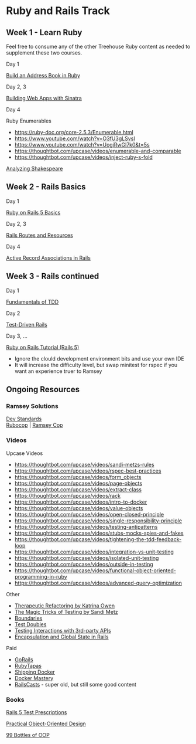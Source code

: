 # Ruby and Rails Track

## Week 1 - Learn Ruby

Feel free to consume any of the other Treehouse Ruby content as needed to supplement these two courses.

Day 1

[Build an Address Book in Ruby](https://teamtreehouse.com/library/build-an-address-book-in-ruby)

Day 2, 3

[Building Web Apps with Sinatra](https://teamtreehouse.com/library/building-web-apps-with-sinatra)

Day 4

Ruby Enumerables  
* https://ruby-doc.org/core-2.5.3/Enumerable.html
* https://www.youtube.com/watch?v=O3fU3gLSvsI
* https://www.youtube.com/watch?v=UogjRwGl7k0&t=5s
* https://thoughtbot.com/upcase/videos/enumerable-and-comparable
* https://thoughtbot.com/upcase/videos/inject-ruby-s-fold

[Analyzing Shakespeare](https://github.com/thoughtbot-upcase-exercises/analyzing-shakespeare)

## Week 2 - Rails Basics

Day 1

[Ruby on Rails 5 Basics](https://teamtreehouse.com/library/ruby-on-rails-5-basics)

Day 2, 3

[Rails Routes and Resources](https://teamtreehouse.com/library/rails-routes-and-resources)

Day 4

[Active Record Associations in Rails](https://teamtreehouse.com/library/active-record-associations-in-rails)

## Week 3 - Rails continued

Day 1

[Fundamentals of TDD](https://thoughtbot.com/upcase/fundamentals-of-tdd)

Day 2

[Test-Driven Rails](https://thoughtbot.com/upcase/test-driven-rails)

Day 3, ...

[Ruby on Rails Tutorial (Rails 5)](https://www.railstutorial.org/book/)

* Ignore the clould development environment bits and use your own IDE
* It will increase the difficulty level, but swap minitest for rspec if you want an experience truer to Ramsey

## Ongoing Resources

### Ramsey Solutions

[Dev Standards](https://github.com/lampo/dev-standards/tree/master/ruby)  
[Rubocop](https://github.com/rubocop-hq/rubocop) | [Ramsey Cop](https://github.com/RamseyInHouse/ramsey-cop)

### Videos

Upcase Videos
* https://thoughtbot.com/upcase/videos/sandi-metzs-rules
* https://thoughtbot.com/upcase/videos/rspec-best-practices
* https://thoughtbot.com/upcase/videos/form_objects
* https://thoughtbot.com/upcase/videos/page-objects
* https://thoughtbot.com/upcase/videos/extract-class
* https://thoughtbot.com/upcase/videos/rack
* https://thoughtbot.com/upcase/videos/intro-to-docker
* https://thoughtbot.com/upcase/videos/value-objects
* https://thoughtbot.com/upcase/videos/open-closed-principle
* https://thoughtbot.com/upcase/videos/single-responsibility-principle
* https://thoughtbot.com/upcase/videos/testing-antipatterns
* https://thoughtbot.com/upcase/videos/stubs-mocks-spies-and-fakes
* https://thoughtbot.com/upcase/videos/tightening-the-tdd-feedback-loop
* https://thoughtbot.com/upcase/videos/integration-vs-unit-testing
* https://thoughtbot.com/upcase/videos/isolated-unit-testing
* https://thoughtbot.com/upcase/videos/outside-in-testing
* https://thoughtbot.com/upcase/videos/functional-object-oriented-programming-in-ruby
* https://thoughtbot.com/upcase/videos/advanced-query-optimization

Other
* [Therapeutic Refactoring by Katrina Owen](https://www.youtube.com/watch?v=J4dlF0kcThQ)
* [The Magic Tricks of Testing by Sandi Metz](https://www.youtube.com/watch?v=URSWYvyc42M)
* [Boundaries](https://www.destroyallsoftware.com/talks/boundaries)
* [Test Doubles](https://thoughtbot.com/upcase/test-doubles)
* [Testing Interactions with 3rd-party APIs](https://thoughtbot.com/upcase/videos/testing-interaction-with-3rd-party-apis)
* [Encapsulation and Global State in Rails](https://thoughtbot.com/upcase/videos/encapsulation-and-global-state-in-rails)

Paid

* [GoRails](https://gorails.com/)
* [RubyTapas](https://www.rubytapas.com/)
* [Shipping Docker](https://serversforhackers.com/shipping-docker)
* [Docker Mastery](https://www.udemy.com/docker-mastery/)
* [RailsCasts](http://railscasts.com/) - super old, but still some good content

### Books

[Rails 5 Test Prescriptions](https://pragprog.com/book/nrtest3/rails-5-test-prescriptions)

[Practical Object-Oriented Design](https://www.poodr.com/)

[99 Bottles of OOP](https://www.sandimetz.com/99bottles/)